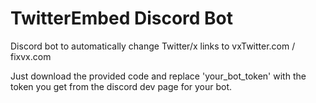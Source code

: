 # TwitterEmbed Discord Bot
Discord bot to automatically change Twitter/x links to vxTwitter.com / fixvx.com

Just download the provided code and replace 'your_bot_token' with the token you get from the discord dev page for your bot.
